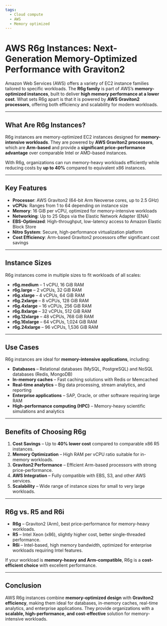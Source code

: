 ```yaml
---
tags:
  - Cloud compute
  - AWS
  - Memory optimized
---
```


# AWS R6g Instances: Next-Generation Memory-Optimized Performance with Graviton2

Amazon Web Services (AWS) offers a variety of EC2 instance families tailored to specific workloads. The **R6g family** is part of AWS’s **memory-optimized instances**, built to deliver **high memory performance at a lower cost**. What sets R6g apart is that it is powered by **AWS Graviton2 processors**, offering both efficiency and scalability for modern workloads.

---

## What Are R6g Instances?

R6g instances are memory-optimized EC2 instances designed for **memory-intensive workloads**. They are powered by **AWS Graviton2 processors**, which are **Arm-based** and provide a **significant price-performance advantage** over comparable Intel or AMD-based instances.

With R6g, organizations can run memory-heavy workloads efficiently while reducing costs by **up to 40%** compared to equivalent x86 instances.

---

## Key Features

* **Processor**: AWS Graviton2 (64-bit Arm Neoverse cores, up to 2.5 GHz)
* **vCPUs**: Ranges from 1 to 64 depending on instance size
* **Memory**: 16 GiB per vCPU, optimized for memory-intensive workloads
* **Networking**: Up to 25 Gbps via the Elastic Network Adapter (ENA)
* **EBS-Optimized**: High-throughput, low-latency access to Amazon Elastic Block Store
* **Nitro System**: Secure, high-performance virtualization platform
* **Cost Efficiency**: Arm-based Graviton2 processors offer significant cost savings

---

## Instance Sizes

R6g instances come in multiple sizes to fit workloads of all scales:

* **r6g.medium** – 1 vCPU, 16 GiB RAM
* **r6g.large** – 2 vCPUs, 32 GiB RAM
* **r6g.xlarge** – 4 vCPUs, 64 GiB RAM
* **r6g.2xlarge** – 8 vCPUs, 128 GiB RAM
* **r6g.4xlarge** – 16 vCPUs, 256 GiB RAM
* **r6g.8xlarge** – 32 vCPUs, 512 GiB RAM
* **r6g.12xlarge** – 48 vCPUs, 768 GiB RAM
* **r6g.16xlarge** – 64 vCPUs, 1,024 GiB RAM
* **r6g.24xlarge** – 96 vCPUs, 1,536 GiB RAM

---

## Use Cases

R6g instances are ideal for **memory-intensive applications**, including:

* **Databases** – Relational databases (MySQL, PostgreSQL) and NoSQL databases (Redis, MongoDB)
* **In-memory caches** – Fast caching solutions with Redis or Memcached
* **Real-time analytics** – Big data processing, stream analytics, and reporting
* **Enterprise applications** – SAP, Oracle, or other software requiring large RAM
* **High-performance computing (HPC)** – Memory-heavy scientific simulations and analytics

---

## Benefits of Choosing R6g

1. **Cost Savings** – Up to **40% lower cost** compared to comparable x86 R5 instances.
2. **Memory Optimization** – High RAM per vCPU ratio suitable for in-memory workloads.
3. **Graviton2 Performance** – Efficient Arm-based processors with strong price-performance.
4. **AWS Integration** – Fully compatible with EBS, S3, and other AWS services.
5. **Scalability** – Wide range of instance sizes for small to very large workloads.

---

## R6g vs. R5 and R6i

* **R6g** – Graviton2 (Arm), best price-performance for memory-heavy workloads.
* **R5** – Intel Xeon (x86), slightly higher cost, better single-threaded performance.
* **R6i** – Intel-based, high memory bandwidth, optimized for enterprise workloads requiring Intel features.

If your workload is **memory-heavy and Arm-compatible**, R6g is a **cost-efficient choice** with excellent performance.

---

## Conclusion

AWS R6g instances combine **memory-optimized design** with **Graviton2 efficiency**, making them ideal for databases, in-memory caches, real-time analytics, and enterprise applications. They provide organizations with a **scalable, high-performance, and cost-effective** solution for memory-intensive workloads.

